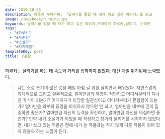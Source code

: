 ```yaml
---
date: 2019-10-25
description: 하루키 무라카미, 『달리기를 말할 때 내가 하고 싶은 이야기』를 읽고
image: /img/book/running.jpg
keywords: 달리기를 말할 때 내가 하고 싶은 이야기,무라마키 하루키,달리기, 마라톤
tags:
  - "#하루키"
  - "#꾸준함"
  - "#소설가"
  - "#자기계발"
templateKey: post
title: 꾸준함
---
```


하루키는 달리기를 하는 데 속도와 거리를 집착하지 않았다. 대신 매일 뛰기위해 노력했다. 

> 나는 소설 쓰기의 많은 것을 매일 아침 길 위를 달리면서 배워왔다. 자연스럽게, 육체적으로 그리고 실무적으로. 얼마만큼의 휴양이 적당하고 어디서부터가 지나친 휴식이 되는가? 어디까지가 타당한 일관성이고 어디서부터가 편협함이 되는가? 얼마만큼 외부의 풍경을 의식하지 않으면 안 되고, 얼마만큼 내부에 깊이 집중하면 좋은가? 얼마만큼 자신의 능력을 확신하고, 얼마만큼 자신을 의심하면 좋은가? 만약 내가 소설가가 되었을 때 작정하고 장거리 달리기를 시작하지 않았다면, 내가 쓰고 있는 작품은 전에 내가 쓴 작품과는 적지 않게 다른 작품이 되어 있지 않을까 하는 느낌이 든다.